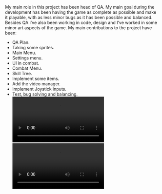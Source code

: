 My main role in this project has been head of QA. My main goal during the development has been having the game as complete as possible and make it playable, with as less minor bugs as it has been possible and balanced. Besides QA I’ve also been working in code, design and I’ve worked in some minor art aspects of the game.
My main contributions to the project have been:
* QA Plan.
* Taking some sprites.
* Main Menu.
* Settings menu.
* UI in combat.
* Combat Menu.
* Skill Tree.
* Implement some items.
* Add the video manager.
* Implement Joystick inputs.
* Test, bug solving and balancing.
!["Combat"](https://i.gyazo.com/3b08ab5f4b16f32d45c901ae43bd49e3.mp4)
!["SkillTree"](https://i.gyazo.com/cbc430970502a5b4abbaa547785c0113.mp4)
